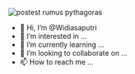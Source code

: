 ![postest rumus pythagoras](https://github.com/Widiasaputri/Widiasaputri/assets/144817353/16098ad1-2e53-41a9-acce-f4b63561b791)
- 👋 Hi, I’m @Widiasaputri
- 👀 I’m interested in ...
- 🌱 I’m currently learning ...
- 💞️ I’m looking to collaborate on ...
- 📫 How to reach me ...

<!---
Widiasaputri/Widiasaputri is a ✨ special ✨ repository because its `README.md` (this file) appears on your GitHub profile.
You can click the Preview link to take a look at your changes.
--->
